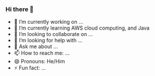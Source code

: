 ### Hi there 👋


- 🔭 I’m currently working on ...
- 🌱 I’m currently learning AWS cloud computing, and Java
- 👯 I’m looking to collaborate on ...
- 🤔 I’m looking for help with ...
- 💬 Ask me about ...
- 📫 How to reach me: ...
- 😄 Pronouns: He/Him
- ⚡ Fun fact: ...

[//]: # (This may be the most platform independent comment)
